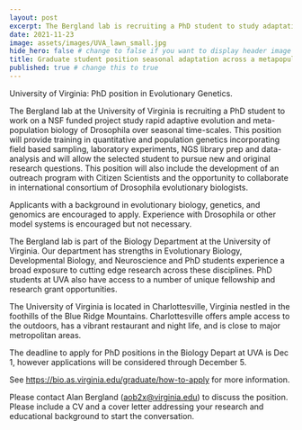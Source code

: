 ```yaml
---
layout: post
excerpt: The Bergland lab is recruiting a PhD student to study adaptation in Drosophila
date: 2021-11-23
image: assets/images/UVA_lawn_small.jpg
hide_hero: false # change to false if you want to display header image
title: Graduate student position seasonal adaptation across a metapopulation # title and subtitle only display on hero
published: true # change this to true
---
```

University of Virginia: PhD position in Evolutionary Genetics.

The Bergland lab at the University of Virginia is recruiting a PhD student to work on a NSF funded project study rapid adaptive evolution and meta-population biology of Drosophila over seasonal time-scales. This position will provide training in quantitative and population genetics incorporating field based sampling, laboratory experiments, NGS library prep and data-analysis and will allow the selected student to pursue new and original research questions. This position will also include the development of an outreach program with Citizen Scientists and the opportunity to collaborate in international consortium of Drosophila evolutionary biologists.

Applicants with a background in evolutionary biology, genetics, and genomics are encouraged to apply. Experience with Drosophila or other model systems is encouraged but not necessary.

The Bergland lab is part of the Biology Department at the University of Virginia. Our department has strengths in Evolutionary Biology, Developmental Biology, and Neuroscience and PhD students experience a broad exposure to cutting edge research across these disciplines. PhD students at UVA also have access to a number of unique  fellowship and research grant opportunities.

The University of Virginia is located in Charlottesville, Virginia nestled in the foothills of the Blue Ridge Mountains. Charlottesville offers ample access to the outdoors, has a vibrant restaurant and night life, and is close to major metropolitan areas.

The deadline to apply for PhD positions in the Biology Depart at UVA is Dec 1, however applications will be considered through December 5.

See <a href="https://bio.as.virginia.edu/graduate/how-to-apply">https://bio.as.virginia.edu/graduate/how-to-apply</a> for more information.

Please contact Alan Bergland (aob2x@virginia.edu) to discuss the position. Please include a CV and a cover letter addressing your research and educational background to start the conversation.
